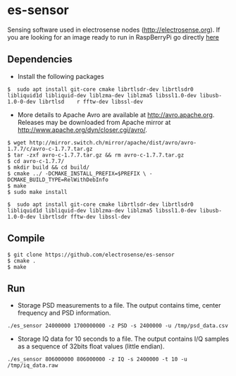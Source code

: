 
# es-sensor 

Sensing software used in electrosense nodes (http://electrosense.org). If you are looking for an image ready to run in RaspBerryPi go directly [here](https://electrosense.org/join.html)

## Dependencies

* Install the following packages

```
$  sudo apt install git-core cmake librtlsdr-dev librtlsdr0 libliquid1d libliquid-dev liblzma-dev liblzma5 libssl1.0-dev libusb-1.0-0-dev librtlsd    r fftw-dev libssl-dev
```

* More details to Apache Avro are available at http://avro.apache.org. Releases may be downloaded from Apache mirror at http://www.apache.org/dyn/closer.cgi/avro/.

```
$ wget http://mirror.switch.ch/mirror/apache/dist/avro/avro-1.7.7/c/avro-c-1.7.7.tar.gz
$ tar -zxf avro-c-1.7.7.tar.gz && rm avro-c-1.7.7.tar.gz
$ cd avro-c-1.7.7/
$ mkdir build && cd build/
$ cmake ../ -DCMAKE_INSTALL_PREFIX=$PREFIX \ -DCMAKE_BUILD_TYPE=RelWithDebInfo
$ make
$ sudo make install
```


```
$  sudo apt install git-core cmake librtlsdr-dev librtlsdr0 libliquid1d libliquid-dev liblzma-dev liblzma5 libssl1.0-dev libusb-1.0-0-dev librtlsdr fftw-dev libssl-dev
```

## Compile

```
$ git clone https://github.com/electrosense/es-sensor 
$ cmake .
$ make 
```

## Run

* Storage PSD measurements to a file. The output contains time, center frequency and PSD information.

```
./es_sensor 24000000 1700000000 -z PSD -s 2400000 -u /tmp/psd_data.csv
```

* Storage IQ data for 10 seconds to a file. The output contains I/Q samples as a sequence of 32bits float values (little endian).

```
./es_sensor 806000000 806000000 -z IQ -s 2400000 -t 10 -u /tmp/iq_data.raw
```

